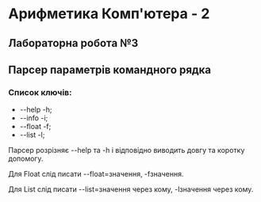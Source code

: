 # Арифметика Комп'ютера - 2
## Лабораторна робота №3
## Парсер параметрів командного рядка 
### Список ключів:
  - --help -h;
  - --info -i;
  - --float -f;
  - --list -l;

Парсер розрізняє --help та -h і відповідно виводить довгу та коротку допомогу.

Для Float слід писати --float=значення, -fзначення.

Для List слід писати --list=значення через кому, -lзначення через кому.
